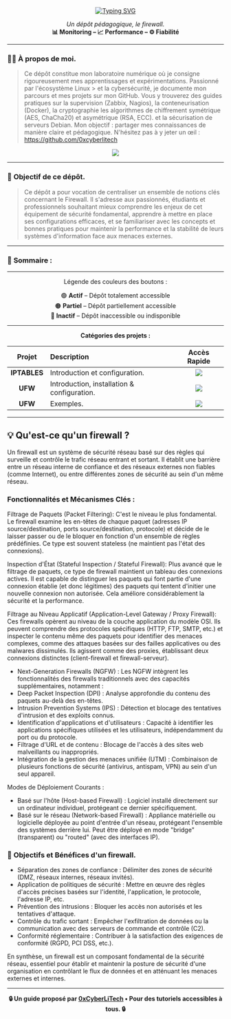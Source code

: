 <div align="center">
  <a href="https://github.com/0xCyberLiTech">
    <img src="https://readme-typing-svg.herokuapp.com?font=Fira+Code&size=32&pause=1000&color=33FF33&center=true&vCenter=true&width=800&lines=FIREWALL+%E2%80%A2+S%C3%89CURIT%C3%89+R%C3%89SEAU;Filtrer+%E2%80%A2+Prot%C3%A9ger+%E2%80%A2+Contr%C3%B4ler;IPTABLES+%E2%80%A2+UFW+%E2%80%A2+R%C3%88GLES+DE+S%C3%89CURIT%C3%89" alt="Typing SVG" />
  </a>
</div>

<div align="center">
  <p align="center">
    <em>Un dépôt pédagogique, le firewall.</em><br>
    <b>📊 Monitoring – 📈 Performance – ⚙️ Fiabilité</b>
  </p>
</div>

---

### 👨‍💻 **À propos de moi.**

> Ce dépôt constitue mon laboratoire numérique où je consigne rigoureusement mes apprentissages et expérimentations. Passionné par l'écosystème Linux > et la cybersécurité, je
> documente mon parcours et mes projets sur mon GitHub. Vous y trouverez des guides pratiques sur la supervision (Zabbix,
> Nagios), la conteneurisation (Docker), la cryptographie les algorithmes de chiffrement symétrique (AES, ChaCha20) et asymétrique (RSA, ECC).  et la
> sécurisation de serveurs Debian. Mon objectif : partager mes connaissances de manière claire et pédagogique. N'hésitez pas à y jeter un œil : https://github.com/0xcyberlitech

<p align="center">
  <a href="https://skillicons.dev">
    <img src="https://skillicons.dev/icons?i=linux,debian,bash,docker,nginx,grafana,prometheus,git,vim" />
  </a>
</p>

---

### 🎯 **Objectif de ce dépôt.**

> Ce dépôt a pour vocation de centraliser un ensemble de notions clés concernant le Firewall. Il s'adresse aux passionnés, étudiants et professionnels souhaitant mieux comprendre les enjeux de cet équipement de
> sécurité fondamental, apprendre à mettre en place ses configurations efficaces, et se familiariser avec les concepts et bonnes pratiques pour maintenir la performance et la stabilité de leurs systèmes
> d'information face aux menaces externes.

---

### 🚀 **Sommaire :**

---

<div align="center" style="margin-bottom: 10px;">

Légende des couleurs des boutons :

🟢 **Actif** – Dépôt totalement accessible  
🟠 **Partiel** – Dépôt partiellement accessible  
🔴 **Inactif** – Dépôt inaccessible ou indisponible

</div>

---

<div align="center">

**Catégories des projets :**

| Projet | Description | Accès Rapide |
|:---:|:---|:---:|
| **IPTABLES** | Introduction et configuration. | [<img src="https://img.shields.io/badge/EXPLORER-red?style=for-the-badge&logo=github&logoColor=white">]() |
| **UFW** | Introduction, installation & configuration. | [<img src="https://img.shields.io/badge/EXPLORER-red?style=for-the-badge&logo=github&logoColor=white">](FIREWALL-UFW-INTTRODUCTION-INSTALLATION-CONFIGURATION.md) |
| **UFW** | Exemples. | [<img src="https://img.shields.io/badge/EXPLORER-red?style=for-the-badge&logo=github&logoColor=white">]() |

</div>

---

## 💡 **Qu'est-ce qu'un firewall ?**

Un firewall est un système de sécurité réseau basé sur des règles qui surveille et contrôle le trafic réseau entrant et sortant. Il établit une barrière entre un réseau interne de confiance et des réseaux externes non fiables (comme Internet), ou entre différentes zones de sécurité au sein d'un même réseau.

### Fonctionnalités et Mécanismes Clés :

Filtrage de Paquets (Packet Filtering): C'est le niveau le plus fondamental. Le firewall examine les en-têtes de chaque paquet (adresses IP source/destination, ports source/destination, protocole) et décide de le laisser passer ou de le bloquer en fonction d'un ensemble de règles prédéfinies. Ce type est souvent stateless (ne maintient pas l'état des connexions).

Inspection d'État (Stateful Inspection / Stateful Firewall): Plus avancé que le filtrage de paquets, ce type de firewall maintient un tableau des connexions actives. Il est capable de distinguer les paquets qui font partie d'une connexion établie (et donc légitimes) des paquets qui tentent d'initier une nouvelle connexion non autorisée. Cela améliore considérablement la sécurité et la performance.

Filtrage au Niveau Applicatif (Application-Level Gateway / Proxy Firewall): Ces firewalls opèrent au niveau de la couche application du modèle OSI. Ils peuvent comprendre des protocoles spécifiques (HTTP, FTP, SMTP, etc.) et inspecter le contenu même des paquets pour identifier des menaces complexes, comme des attaques basées sur des failles applicatives ou des malwares dissimulés. Ils agissent comme des proxies, établissant deux connexions distinctes (client-firewall et firewall-serveur).

- Next-Generation Firewalls (NGFW) : Les NGFW intègrent les fonctionnalités des firewalls traditionnels avec des capacités supplémentaires, notamment :
- Deep Packet Inspection (DPI) : Analyse approfondie du contenu des paquets au-delà des en-têtes.
- Intrusion Prevention Systems (IPS) : Détection et blocage des tentatives d'intrusion et des exploits connus.
- Identification d'applications et d'utilisateurs : Capacité à identifier les applications spécifiques utilisées et les utilisateurs, indépendamment du port ou du protocole.
- Filtrage d'URL et de contenu : Blocage de l'accès à des sites web malveillants ou inappropriés.
- Intégration de la gestion des menaces unifiée (UTM) : Combinaison de plusieurs fonctions de sécurité (antivirus, antispam, VPN) au sein d'un seul appareil.

Modes de Déploiement Courants :

- Basé sur l'hôte (Host-based Firewall) : Logiciel installé directement sur un ordinateur individuel, protégeant ce dernier spécifiquement.
- Basé sur le réseau (Network-based Firewall) : Appliance matérielle ou logicielle déployée au point d'entrée d'un réseau, protégeant l'ensemble des systèmes derrière lui. Peut être déployé en mode "bridge" (transparent) ou "routed" (avec des interfaces IP).

### 🎯 **Objectifs et Bénéfices d'un firewall.**

- Séparation des zones de confiance : Délimiter des zones de sécurité (DMZ, réseaux internes, réseaux invités).
- Application de politiques de sécurité : Mettre en œuvre des règles d'accès précises basées sur l'identité, l'application, le protocole, l'adresse IP, etc.
- Prévention des intrusions : Bloquer les accès non autorisés et les tentatives d'attaque.
- Contrôle du trafic sortant : Empêcher l'exfiltration de données ou la communication avec des serveurs de commande et contrôle (C2).
- Conformité réglementaire : Contribuer à la satisfaction des exigences de conformité (RGPD, PCI DSS, etc.).

En synthèse, un firewall est un composant fondamental de la sécurité réseau, essentiel pour établir et maintenir la posture de sécurité d'une organisation en contrôlant le flux de données et en atténuant les menaces externes et internes.

---

<p align="center">
  <b>🔒 Un guide proposé par <a href="https://github.com/0xCyberLiTech">0xCyberLiTech</a> • Pour des tutoriels accessibles à tous. 🔒</b>
</p>
